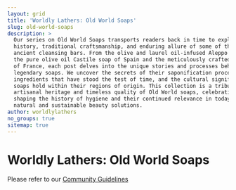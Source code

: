 ```yaml
---
layout: grid
title: 'Worldly Lathers: Old World Soaps'
slug: old-world-soaps
description: >
  Our series on Old World Soaps transports readers back in time to explore the rich
  history, traditional craftsmanship, and enduring allure of some of the world's most
  ancient cleansing bars. From the olive and laurel oil-infused Aleppo soap of Syria to
  the pure olive oil Castile soap of Spain and the meticulously crafted Marseille soap
  of France, each post delves into the unique stories and processes behind these
  legendary soaps. We uncover the secrets of their saponification processes, the natural
  ingredients that have stood the test of time, and the cultural significance these
  soaps hold within their regions of origin. This collection is a tribute to the
  artisanal heritage and timeless quality of Old World soaps, celebrating their role in
  shaping the history of hygiene and their continued relevance in today's pursuit of
  natural and sustainable beauty solutions.
author: worldlylathers
no_groups: true
sitemap: true
---
```


# Worldly Lathers: Old World Soaps

Please refer to our [Community Guidelines](/community-guidelines/)
